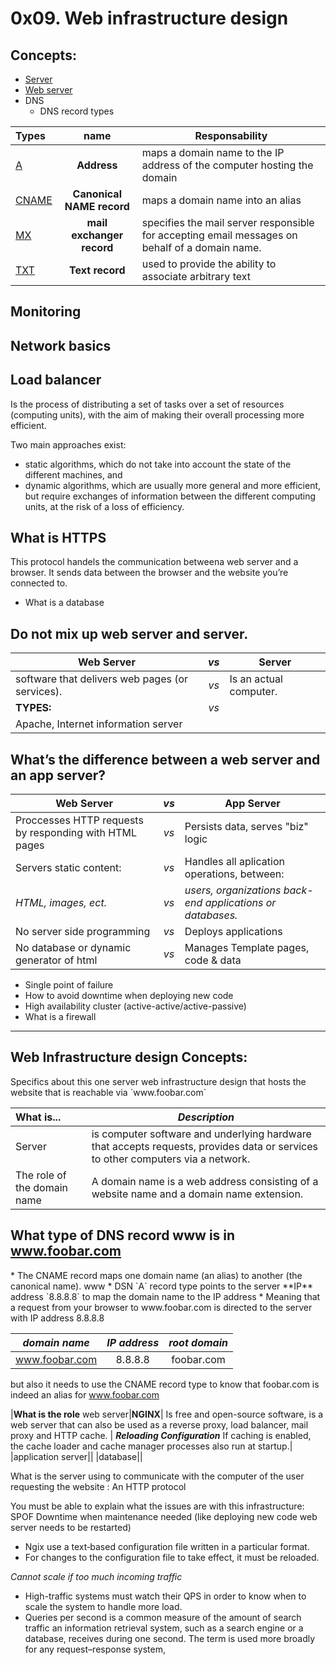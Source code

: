# 0x09. Web infrastructure design
## Concepts:
  * [Server](https://en.wikipedia.org/wiki/Server_(computing)#Hardware_requirement)
  * [Web server](https://developer.mozilla.org/en-US/docs/Learn/Common_questions/What_is_a_web_server)
  * DNS
    * DNS record types[]()

|Types| name | Responsability |
|:----|:----:|----------------|
[A](https://support.dnsimple.com/articles/a-record/)|**Address**|maps a domain name to the IP address of the computer hosting the domain|An A record uses a domain name to find the IP address of a computer connected to the internet|
[CNAME](https://en.wikipedia.org/wiki/CNAME_record) |**Canonical NAME record**| maps a domain name into an alias|
[MX](https://en.wikipedia.org/wiki/MX_record)|**mail exchanger record**|specifies the mail server responsible for accepting email messages on behalf of a domain name.|
[TXT](https://en.wikipedia.org/wiki/TXT_record)|**Text record**|used to provide the ability to associate arbitrary text |

## Monitoring

## Network basics

## Load balancer
<p>
Is the process of distributing a set of tasks over a set of resources (computing units),
with the aim of making their overall processing more efficient.
</p>
Two main approaches exist:

  * static algorithms, which do not take into account the state of the different machines, and
  * dynamic algorithms, which are usually more general and more efficient, but require exchanges of information between the different computing units, at the risk of a loss of efficiency.

## What is HTTPS

This protocol handels the communication betweena web server and a browser.
It sends data between the browser and the website you’re connected to.

  * What is a database

## Do not mix up web server and server.

|**Web Server**|*vs*|**Server**|
|--------------|:--:|----------|
| software that delivers web pages (or services).|*vs*| Is an actual computer.|
|**TYPES:**|*vs*||
|Apache, Internet information server

## What’s the difference between a web server and an app server?

|**Web Server**|*vs*|**App Server**|
|--------------|:--:|----------|
| Proccesses HTTP requests by responding with HTML pages |*vs*| Persists data, serves "biz" logic|
|Servers static content:|*vs*| Handles all aplication operations, between:|
|*HTML, images, ect.* |*vs*| *users, organizations back-end applications or databases.* |
|No server side programming|*vs*| Deploys applications |
|No database or dynamic generator of html|*vs*| Manages Template pages, code & data |

  * Single point of failure
  * How to avoid downtime when deploying new code
  * High availability cluster (active-active/active-passive)
  * What is a firewall

------------------
Web Infrastructure design Concepts:
------------------
<p>
Specifics about this one server web infrastructure design that hosts the website that is reachable via `www.foobar.com`

|What is...| *Description* |
|:---------|---------------|
|Server|is computer software and underlying hardware that accepts requests, provides data or services to other computers via a network.|
|The role of the domain name| A domain name is a web address consisting of a website name and a domain name extension.|

</p>

## What type of DNS record www is in www.foobar.com
<p>
* The CNAME record maps one domain name (an alias) to another (the canonical name). www 
* DSN `A` record type points to the server **IP** address `8.8.8.8` to map the domain name to the IP address
* Meaning that a request from your browser to www.foobar.com is directed to the server with IP address 8.8.8.8

|*domain name*| *IP address*| *root domain*|
|:-----------:|:-----------:|:------------:|
|www.foobar.com | 8.8.8.8| foobar.com |


but also it needs to use the CNAME record type to know that foobar.com is indeed
an alias for www.foobar.com
</p>

|**What is the role** web server|**NGINX**| Is free and open-source software, is a web server that can also be used as a reverse proxy, load balancer, mail proxy and HTTP cache. | ***Reloading Configuration*** If caching is enabled, the cache loader and cache manager processes also run at startup.|
|application server||
|database||

What is the server using to communicate with the computer of the user requesting the website : An HTTP protocol

You must be able to explain what the issues are with this infrastructure:
SPOF
Downtime when maintenance needed (like deploying new code web server needs to be restarted)
* Ngix use a text‑based configuration file written in a particular format.
* For changes to the configuration file to take effect, it must be reloaded.

*Cannot scale if too much incoming traffic*
  * High-traffic systems must watch their QPS in order to know when to scale the system to handle more load.
  * Queries per second is a common measure of the amount of search traffic an information retrieval system, such as a search engine or a database, receives during one second. The term is used more broadly for any request–response system, 
